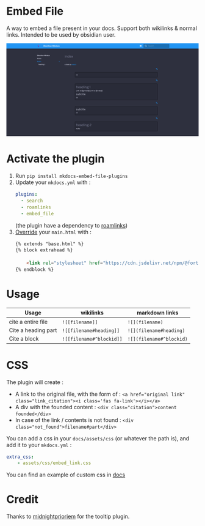 # Embed File
A way to embed a file present in your docs.
Support both wikilinks & normal links.
Intended to be used by obsidian user.

![](docs/note3.png)

# Activate the plugin
1. Run `pip install mkdocs-embed-file-plugins`
2. Update your `mkdocs.yml` with :
    ```yaml
    plugins:
      - search
      - roamlinks 
      - embed_file 
    ```
   (the plugin have a dependency to [roamlinks](https://github.com/Jackiexiao/mkdocs-roamlinks-plugin))
3. [Override](https://www.mkdocs.org/user-guide/customizing-your-theme/) your `main.html` with :
    ```html
    {% extends "base.html" %}
    {% block extrahead %}
    
        <link rel="stylesheet" href="https://cdn.jsdelivr.net/npm/@fortawesome/fontawesome-free@5.15.4/css/fontawesome.min.css" integrity="sha384-jLKHWM3JRmfMU0A5x5AkjWkw/EYfGUAGagvnfryNV3F9VqM98XiIH7VBGVoxVSc7" crossorigin="anonymous">
   {% endblock %}
    ```

# Usage

| Usage               | wikilinks                | markdown links           |
|---------------------|--------------------------|--------------------------|
| cite a entire file  | `![[filename]] `         | `![](filename) `         |
| Cite a heading part | `![[filename#heading]] ` | `![](filename#heading)`  |
| Cite a block        | `![[filename#^blockid]]` | `![](filename#^blockid)` |

# CSS

The plugin will create :
- A link to the original file, with the form of : `<a href="original link" class="link_citation"><i class='fas fa-link'></i></a>`
- A div with the founded content : `<div class="citation">content founded</div>`
- In case of the link / contents is not found : `<div class="not_found">filename#part</div>`

You can add a css in your `docs/assets/css` (or whatever the path is), and add it to your `mkdocs.yml` :
```yml 
extra_css:
    - assets/css/embed_link.css
```
You can find an example of custom css in [docs](docs/embed_link.css)

# Credit
Thanks to [midnightprioriem](https://github.com/midnightprioriem/mkdocs-tooltipster-links-plugin) for the tooltip plugin. 
